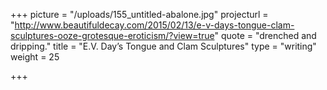 +++
picture = "/uploads/155_untitled-abalone.jpg"
projecturl = "http://www.beautifuldecay.com/2015/02/13/e-v-days-tongue-clam-sculptures-ooze-grotesque-eroticism/?view=true"
quote = "drenched and dripping."
title = "E.V. Day’s Tongue and Clam Sculptures"
type = "writing"
weight = 25

+++
